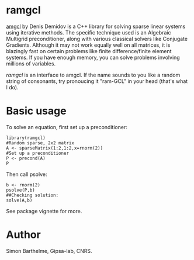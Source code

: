 # ramgcl

[amgcl](amgcl.readthedocs.io) by Denis Demidov is a C++ library for solving sparse linear systems using iterative methods. The specific technique used is an Algebraic Multigrid preconditioner, along with various classical solvers like Conjugate Gradients. Although it may not work equally well on all matrices, it is blazingly fast on certain problems like finite difference/finite element systems. If you have enough memory, you can solve problems involving millions of variables.

*ramgcl* is an interface to amgcl. If the name sounds to you like a random string of consonants, try pronoucing it "ram-GCL" in your head (that's what I do). 

# Basic usage

To solve an equation, first set up a preconditioner: 

```{r}
library(ramgcl)
#Random sparse, 2x2 matrix
A <- sparseMatrix(1:2,1:2,x=rnorm(2))
#Set up a preconditioner
P <- precond(A)
P
```


Then call psolve:

```{r}
b <- rnorm(2)
psolve(P,b)
##Checking solution:
solve(A,b)
```

See package vignette for more. 

# Author

Simon Barthelme, Gipsa-lab, CNRS.
